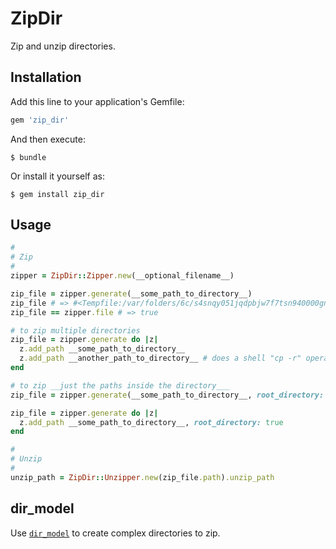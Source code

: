 # ZipDir

Zip and unzip directories.

## Installation

Add this line to your application's Gemfile:

```ruby
gem 'zip_dir'
```

And then execute:

    $ bundle

Or install it yourself as:

    $ gem install zip_dir

## Usage

```ruby
#
# Zip
#
zipper = ZipDir::Zipper.new(__optional_filename__)

zip_file = zipper.generate(__some_path_to_directory__)
zip_file # => #<Tempfile:/var/folders/6c/s4snqy051jqdpbjw7f7tsn940000gn/T/zipper-20151127-19694-1baaqoi.zip>
zip_file == zipper.file # => true

# to zip multiple directories
zip_file = zipper.generate do |z|
  z.add_path __some_path_to_directory__
  z.add_path __another_path_to_directory__ # does a shell "cp -r" operation
end

# to zip __just the paths inside the directory___
zip_file = zipper.generate(__some_path_to_directory__, root_directory: true)

zip_file = zipper.generate do |z|
  z.add_path __some_path_to_directory__, root_directory: true
end

#
# Unzip
#
unzip_path = ZipDir::Unzipper.new(zip_file.path).unzip_path
```

## dir_model
Use [`dir_model`](https://github.com/FinalCAD/dir_model) to create complex directories to zip.